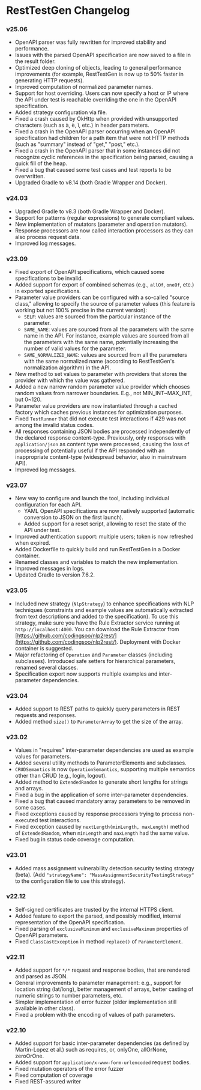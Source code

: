 # RestTestGen Changelog

### v25.06
- OpenAPI parser was fully rewritten for improved stability and performance.
- Issues with the parsed OpenAPI specification are now saved to a file in the result folder.
- Optimized deep cloning of objects, leading to general performance improvements (for example, RestTestGen is now up to 50% faster in generating HTTP requests).
- Improved computation of normalized parameter names.
- Support for host overriding. Users can now specify a host or IP where the API under test is reachable overriding the one in the OpenAPI specification.
- Added strategy configuration via file.
- Fixed a crash caused by OkHttp when provided with unsupported characters (such as à, è, ì, etc.) in header parameters.
- Fixed a crash in the OpenAPI parser occurring when an OpenAPI specification had children for a path item that were not HTTP methods (such as "summary" instead of "get," "post," etc.).
- Fixed a crash in the OpenAPI parser that in some instances did not recognize cyclic references in the specification being parsed, causing a quick fill of the heap.
- Fixed a bug that caused some test cases and test reports to be overwritten.
- Upgraded Gradle to v8.14 (both Gradle Wrapper and Docker).

### v24.03
- Upgraded Gradle to v8.3 (both Gradle Wrapper and Docker).
- Support for patterns (regular expressions) to generate compliant values.
- New implementation of mutators (parameter and operation mutators).
- Response processors are now called interaction processors as they can also process request data.
- Improved log messages.

### v23.09
- Fixed export of OpenAPI specifications, which caused some specifications to be invalid.
- Added support for export of combined schemas (e.g., `allOf`, `oneOf`, etc.) in exported specifications.
- Parameter value providers can be configured with a so-called "source class," allowing to specify the source of parameter values (this feature is working but not 100% precise in the current version):
  - `SELF`: values are sourced from the particular instance of the parameter.
  - `SAME_NAME`: values are sourced from all the parameters with the same name in the API. For instance, example values are sourced from all the parameters with the same name, potentially increasing the number of valid values for the parameter.
  - `SAME_NORMALIZED_NAME`: values are sourced from all the parameters with the same normalized name (according to RestTestGen's normalization algorithm) in the API.
- New method to set values to parameter with providers that stores the provider with which the value was gathered.
- Added a new narrow random parameter value provider which chooses random values from narrower boundaries. E.g., not MIN_INT~MAX_INT, but 0~120.
- Parameter value providers are now instantiated through a cached factory which caches previous instances for optimization purposes.
- Fixed `TestRunner` that did not execute test interactions if 429 was not among the invalid status codes.
- All responses containing JSON bodies are processed independently of the declared response content-type. Previously, only responses with `application/json` as content type were processed, causing the loss of processing of potentially useful if the API responded with an inappropriate content-type (widespread behavior, also in mainstream API).
- Improved log messages.

### v23.07
- New way to configure and launch the tool, including individual configuration for each API.
    - YAML OpenAPI specifications are now natively supported (automatic conversion to JSON on the first launch).
    - Added support for a reset script, allowing to reset the state of the API under test.
- Improved authentication support: multiple users; token is now refreshed when expired.
- Added Dockerfile to quickly build and run RestTestGen in a Docker container.
- Renamed classes and variables to match the new implementation.
- Improved messages in logs.
- Updated Gradle to version 7.6.2.

### v23.05
- Included new strategy (`NlpStrategy`) to enhance specifications with NLP techniques (constraints and example values are automatically extracted from text descriptions and added to the specification). To use this strategy, make sure you have the Rule Extractor service running at `http://localhost:4000`. You can download the Rule Extractor from [https://github.com/codingsoo/nlp2rest/](https://github.com/codingsoo/nlp2rest/). Deployment with Docker container is suggested.
- Major refactoring of `Operation` and `Parameter` classes (including subclasses). Introduced safe setters for hierarchical parameters, renamed several classes.
- Specification export now supports multiple examples and inter-parameter dependencies.

### v23.04
- Added support to REST paths to quickly query parameters in REST requests and responses.
- Added method `size()` to `ParameterArray` to get the size of the array.

### v23.02
- Values in "requires" inter-parameter dependencies are used as example values for parameters.
- Added several utility methods to ParameterElements and subclasses.
- `CRUDSemantics` is now `OperationSemantics`, supporting multiple semantics other than CRUD (e.g., login, logout).
- Added method to `ExtendedRandom` to generate short lengths for strings and arrays.
- Fixed a bug in the application of some inter-parameter dependencies.
- Fixed a bug that caused mandatory array parameters to be removed in some cases.
- Fixed exceptions caused by response processors trying to process non-executed test interactions.
- Fixed exception caused by `nextLength(minLength, maxLength)` method of `ExtendedRandom`, when `minLength` and `maxLength` had the same value.
- Fixed bug in status code coverage computation.

### v23.01
- Added mass assignment vulnerability detection security testing strategy (beta). (Add `"strategyName": "MassAssignmentSecurityTestingStrategy"` to the configuration file to use this strategy).

### v22.12
- Self-signed certificates are trusted by the internal HTTPS client.
- Added feature to export the parsed, and possibly modified, internal representation of the OpenAPI specification.
- Fixed parsing of `exclusiveMinimum` and `exclusiveMaximum` properties of OpenAPI parameters.
- Fixed `ClassCastException` in method `replace()` of `ParameterElement`.

### v22.11
- Added support for `*/*` request and response bodies, that are rendered and parsed as JSON.
- General improvements to parameter management: e.g., support for location string (lat/long), better management of arrays, better casting of numeric strings to number parameters, etc.
- Simpler implementation of error fuzzer (older implementation still available in other class).
- Fixed a problem with the encoding of values of path parameters.

### v22.10
- Added support for basic inter-parameter dependencies (as defined by Martin-Lopez et al.) such as requires, or, onlyOne, allOrNone, zeroOrOne.
- Added support for `application/x-www-form-urlencoded` request bodies.
- Fixed mutation operators of the error fuzzer
- Fixed computation of coverage
- Fixed REST-assured writer